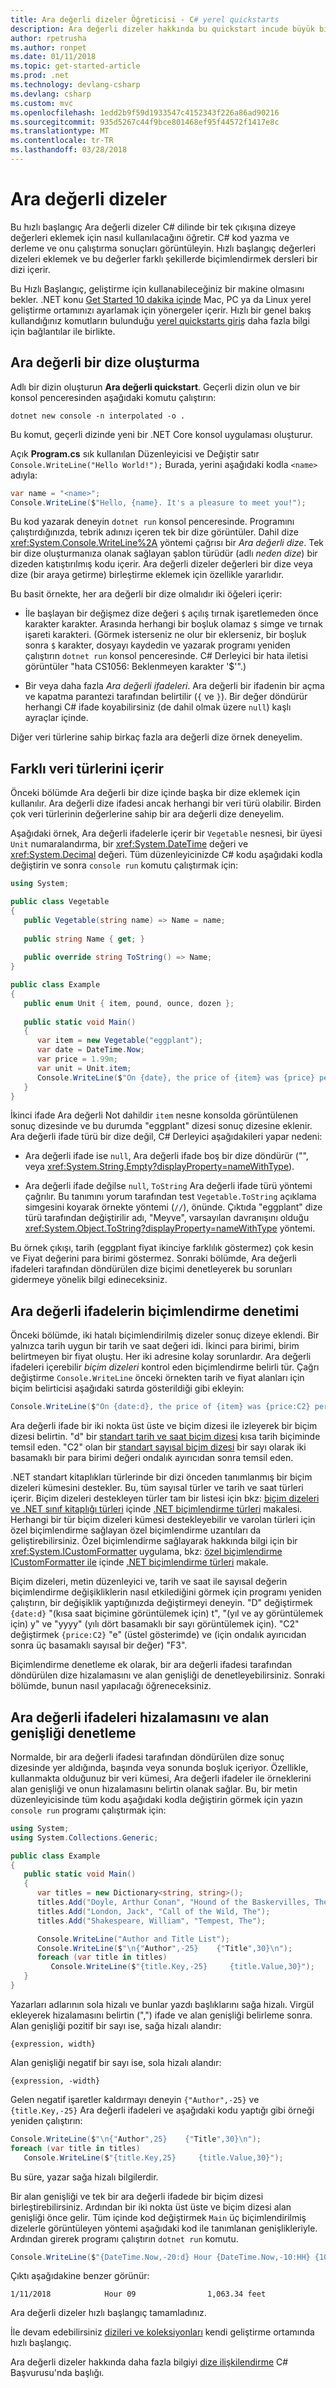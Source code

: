 ```yaml
---
title: Ara değerli dizeler Öğreticisi - C# yerel quickstarts
description: Ara değerli dizeler hakkında bu quickstart incude büyük bir dizi deyimde sonucu için C# kod yazın.
author: rpetrusha
ms.author: ronpet
ms.date: 01/11/2018
ms.topic: get-started-article
ms.prod: .net
ms.technology: devlang-csharp
ms.devlang: csharp
ms.custom: mvc
ms.openlocfilehash: 1edd2b9f59d1933547c4152343f226a86ad90216
ms.sourcegitcommit: 935d5267c44f9bce801468ef95f44572f1417e8c
ms.translationtype: MT
ms.contentlocale: tr-TR
ms.lasthandoff: 03/28/2018
---
```

# <a name="interpolated-strings"></a>Ara değerli dizeler

Bu hızlı başlangıç Ara değerli dizeler C# dilinde bir tek çıkışına dizeye değerleri eklemek için nasıl kullanılacağını öğretir. C# kod yazma ve derleme ve onu çalıştırma sonuçları görüntüleyin. Hızlı başlangıç değerleri dizeleri eklemek ve bu değerler farklı şekillerde biçimlendirmek dersleri bir dizi içerir.

Bu Hızlı Başlangıç, geliştirme için kullanabileceğiniz bir makine olmasını bekler. .NET konu [Get Started 10 dakika içinde](https://www.microsoft.com/net/core) Mac, PC ya da Linux yerel geliştirme ortamınızı ayarlamak için yönergeler içerir. Hızlı bir genel bakış kullandığınız komutların bulunduğu [yerel quickstarts giriş](local-environment.md) daha fazla bilgi için bağlantılar ile birlikte. 

## <a name="create-an-interpolated-string"></a>Ara değerli bir dize oluşturma

Adlı bir dizin oluşturun **Ara değerli quickstart**. Geçerli dizin olun ve bir konsol penceresinden aşağıdaki komutu çalıştırın:

```console
dotnet new console -n interpolated -o .
```

Bu komut, geçerli dizinde yeni bir .NET Core konsol uygulaması oluşturur.

Açık **Program.cs** sık kullanılan Düzenleyicisi ve Değiştir satır `Console.WriteLine("Hello World!");` Burada, yerini aşağıdaki kodla `<name>` adıyla:

```csharp
var name = "<name>";
Console.WriteLine($"Hello, {name}. It's a pleasure to meet you!");
```
Bu kod yazarak deneyin `dotnet run` konsol penceresinde. Programını çalıştırdığınızda, tebrik adınızı içeren tek bir dize görüntüler. Dahil dize <xref:System.Console.WriteLine%2A> yöntemi çağrısı bir *Ara değerli dize*. Tek bir dize oluşturmanıza olanak sağlayan şablon türüdür (adlı *neden dize*) bir dizeden katıştırılmış kodu içerir. Ara değerli dizeler değerleri bir dize veya dize (bir araya getirme) birleştirme eklemek için özellikle yararlıdır. 
    
Bu basit örnekte, her ara değerli bir dize olmalıdır iki öğeleri içerir: 

- İle başlayan bir değişmez dize değeri `$` açılış tırnak işaretlemeden önce karakter karakter. Arasında herhangi bir boşluk olamaz `$` simge ve tırnak işareti karakteri. (Görmek isterseniz ne olur bir eklerseniz, bir boşluk sonra `$` karakter, dosyayı kaydedin ve yazarak programı yeniden çalıştırın `dotnet run` konsol penceresinde. C# Derleyici bir hata iletisi görüntüler "hata CS1056: Beklenmeyen karakter '$'".) 

- Bir veya daha fazla *Ara değerli ifadeleri*. Ara değerli bir ifadenin bir açma ve kapatma parantezi tarafından belirtilir (`{` ve `}`). Bir değer döndürür herhangi C# ifade koyabilirsiniz (de dahil olmak üzere `null`) kaşlı ayraçlar içinde. 

Diğer veri türlerine sahip birkaç fazla ara değerli dize örnek deneyelim.
    
## <a name="include-different-data-types"></a>Farklı veri türlerini içerir

Önceki bölümde Ara değerli bir dize içinde başka bir dize eklemek için kullanılır. Ara değerli dize ifadesi ancak herhangi bir veri türü olabilir. Birden çok veri türlerinin değerlerine sahip bir ara değerli dize deneyelim. 
    
Aşağıdaki örnek, Ara değerli ifadelerle içerir bir `Vegetable` nesnesi, bir üyesi `Unit` numaralandırma, bir <xref:System.DateTime> değeri ve <xref:System.Decimal> değeri. Tüm düzenleyicinizde C# kodu aşağıdaki kodla değiştirin ve sonra `console run` komutu çalıştırmak için:

```csharp
using System;

public class Vegetable
{
   public Vegetable(string name) => Name = name;
   
   public string Name { get; }
   
   public override string ToString() => Name;
}

public class Example
{
   public enum Unit { item, pound, ounce, dozen };
   
   public static void Main()
   {
      var item = new Vegetable("eggplant");
      var date = DateTime.Now;
      var price = 1.99m;
      var unit = Unit.item;
      Console.WriteLine($"On {date}, the price of {item} was {price} per {unit}.");
   }
}
```
    
İkinci ifade Ara değerli Not dahildir `item` nesne konsolda görüntülenen sonuç dizesinde ve bu durumda "eggplant" dizesi sonuç dizesine eklenir. Ara değerli ifade türü bir dize değil, C# Derleyici aşağıdakileri yapar nedeni:

- Ara değerli ifade ise `null`, Ara değerli ifade boş bir dize döndürür ("", veya <xref:System.String.Empty?displayProperty=nameWithType>).

- Ara değerli ifade değilse `null`, `ToString` Ara değerli ifade türü yöntemi çağrılır. Bu tanımını yorum tarafından test `Vegetable.ToString` açıklama simgesini koyarak örnekte yöntemi (`//`), önünde. Çıktıda "eggplant" dize türü tarafından değiştirilir adı, "Meyve", varsayılan davranışını olduğu <xref:System.Object.ToString?displayProperty=nameWithType> yöntemi.   

Bu örnek çıkışı, tarih (eggplant fiyat ikinciye farklılık göstermez) çok kesin ve Fiyat değerini para birimi göstermez. Sonraki bölümde, Ara değerli ifadeleri tarafından döndürülen dize biçimi denetleyerek bu sorunları gidermeye yönelik bilgi edineceksiniz.

## <a name="control-the-formatting-of-interpolated-expressions"></a>Ara değerli ifadelerin biçimlendirme denetimi

Önceki bölümde, iki hatalı biçimlendirilmiş dizeler sonuç dizeye eklendi. Bir yalnızca tarih uygun bir tarih ve saat değeri idi. İkinci para birimi, birim belirtmeyen bir fiyat oluştu. Her iki adresine kolay sorunlardır. Ara değerli ifadeleri içerebilir *biçim dizeleri* kontrol eden biçimlendirme belirli tür. Çağrı değiştirme `Console.WriteLine` önceki örnekten tarih ve fiyat alanları için biçim belirticisi aşağıdaki satırda gösterildiği gibi ekleyin:

```csharp
Console.WriteLine($"On {date:d}, the price of {item} was {price:C2} per {unit}.");
```
    
Ara değerli ifade bir iki nokta üst üste ve biçim dizesi ile izleyerek bir biçim dizesi belirtin. "d" bir [standart tarih ve saat biçim dizesi](../../standard/base-types/standard-date-and-time-format-strings.md#the-short-date-d-format-specifier) kısa tarih biçiminde temsil eden. "C2" olan bir [standart sayısal biçim dizesi](../../standard/base-types/standard-numeric-format-strings.md#the-currency-c-format-specifier) bir sayı olarak iki basamaklı bir para birimi değeri ondalık ayırıcıdan sonra temsil eden.

.NET standart kitaplıkları türlerinde bir dizi önceden tanımlanmış bir biçim dizeleri kümesini destekler. Bu, tüm sayısal türler ve tarih ve saat türleri içerir. Biçim dizeleri destekleyen türler tam bir listesi için bkz: [biçim dizeleri ve .NET sınıf kitaplığı türleri](../../standard/base-types/formatting-types.md#stringRef) içinde [.NET biçimlendirme türleri](../../standard/base-types/formatting-types.md) makalesi. Herhangi bir tür biçim dizeleri kümesi destekleyebilir ve varolan türleri için özel biçimlendirme sağlayan özel biçimlendirme uzantıları da geliştirebilirsiniz. Özel biçimlendirme sağlayarak hakkında bilgi için bir <xref:System.ICustomFormatter> uygulama, bkz: [özel biçimlendirme ICustomFormatter ile](../../standard/base-types/formatting-types.md#custom-formatting-with-icustomformatter) içinde [.NET biçimlendirme türleri](../../standard/base-types/formatting-types.md) makale.

Biçim dizeleri, metin düzenleyici ve, tarih ve saat ile sayısal değerin biçimlendirme değişikliklerin nasıl etkilediğini görmek için programı yeniden çalıştırın, bir değişiklik yaptığınızda değiştirmeyi deneyin. "D" değiştirmek `{date:d}` "(kısa saat biçimine görüntülemek için) t", "(yıl ve ay görüntülemek için) y" ve "yyyy" (yılı dört basamaklı bir sayı görüntülemek için). "C2" değiştirmek `{price:C2}` "e" (üstel gösterimde) ve (için ondalık ayırıcıdan sonra üç basamaklı sayısal bir değer) "F3".

Biçimlendirme denetleme ek olarak, bir ara değerli ifadesi tarafından döndürülen dize hizalamasını ve alan genişliği de denetleyebilirsiniz. Sonraki bölümde, bunun nasıl yapılacağı öğreneceksiniz.

## <a name="control-the-field-width-and-alignment-of-interpolated-expressions"></a>Ara değerli ifadeleri hizalamasını ve alan genişliği denetleme

Normalde, bir ara değerli ifadesi tarafından döndürülen dize sonuç dizesinde yer aldığında, başında veya sonunda boşluk içeriyor. Özellikle, kullanmakta olduğunuz bir veri kümesi, Ara değerli ifadeler ile örneklerini alan genişliği ve onun hizalamasını belirtin olanak sağlar. Bu, bir metin düzenleyicisinde tüm kodu aşağıdaki kodla değiştirin görmek için yazın `console run` programı çalıştırmak için:
    
```csharp
using System;
using System.Collections.Generic;

public class Example
{
   public static void Main()
   {
      var titles = new Dictionary<string, string>();
      titles.Add("Doyle, Arthur Conan", "Hound of the Baskervilles, The");
      titles.Add("London, Jack", "Call of the Wild, The");
      titles.Add("Shakespeare, William", "Tempest, The");

      Console.WriteLine("Author and Title List");
      Console.WriteLine($"\n{"Author",-25}    {"Title",30}\n");
      foreach (var title in titles)
         Console.WriteLine($"{title.Key,-25}     {title.Value,30}");
   }
}
```
    
Yazarları adlarının sola hizalı ve bunlar yazdı başlıklarını sağa hizalı. Virgül ekleyerek hizalamasını belirtin (",") ifade ve alan genişliği belirleme sonra. Alan genişliği pozitif bir sayı ise, sağa hizalı alandır:

```text
{expression, width}
```

Alan genişliği negatif bir sayı ise, sola hizalı alandır:

```text
{expression, -width}
```

Gelen negatif işaretler kaldırmayı deneyin `{"Author",-25}` ve `{title.Key,-25}` Ara değerli ifadeleri ve aşağıdaki kodu yaptığı gibi örneği yeniden çalıştırın:

```csharp
Console.WriteLine($"\n{"Author",25}    {"Title",30}\n");
foreach (var title in titles)
   Console.WriteLine($"{title.Key,25}     {title.Value,30}");
```

Bu süre, yazar sağa hizalı bilgilerdir.

Bir alan genişliği ve tek bir ara değerli ifadede bir biçim dizesi birleştirebilirsiniz. Ardından bir iki nokta üst üste ve biçim dizesi alan genişliği önce gelir. Tüm içinde kod değiştirmek `Main` üç biçimlendirilmiş dizelerle görüntüleyen yöntemi aşağıdaki kod ile tanımlanan genişlikleriyle. Ardından girerek programı çalıştırın `dotnet run` komutu.

```csharp
Console.WriteLine($"{DateTime.Now,-20:d} Hour {DateTime.Now,-10:HH} {1063.342,15:N2} feet");
```
Çıktı aşağıdakine benzer görünür:

```console
1/11/2018            Hour 09                1,063.34 feet
```

Ara değerli dizeler hızlı başlangıç tamamladınız. 
    
İle devam edebilirsiniz [dizileri ve koleksiyonları](arrays-and-collections.md) kendi geliştirme ortamında hızlı başlangıç.

Ara değerli dizeler hakkında daha fazla bilgiyi [dize ilişkilendirme](../language-reference/tokens/interpolated.md) C# Başvurusu'nda başlığı.
